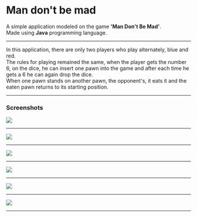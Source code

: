 # Man don't be mad
A simple application modeled on the game **'Man Don't Be Mad'**.
<br>
Made using **Java** programming language.
<br><hr>
In this application, there are only two players who play alternately, blue and red.
<br>
The rules for playing remained the same, when the player gets the number 6, on the dice, he can insert one pawn into the game and after each time he gets a 6 he can again drop the dice.
<br>
When one pawn stands on another pawn, the opponent's, it eats it and the eaten pawn returns to its starting position.
<br><hr>
### Screenshots
<kbd><portfolio><img src="https://github.com/brankomilovanovic/Man-don-t-be-mad/assets/87083680/685ed12c-2822-4aaa-b52c-8e053c81099f" /></portfolio></kbd><br><hr>
<kbd><img src="https://user-images.githubusercontent.com/87083680/193152753-15c5df66-57b8-41a7-b898-c398a0268ae4.jpg" /></kbd><br><hr>
<kbd><img src="https://user-images.githubusercontent.com/87083680/193153009-b495519f-97f5-42ab-b752-61d06204ec0a.jpg" /></kbd><br><hr>
<kbd><img src="https://user-images.githubusercontent.com/87083680/193153167-fb66e50b-aa14-43fa-b9c6-6e772a212555.jpg" /></kbd><br><hr>
<kbd><img src="https://user-images.githubusercontent.com/87083680/193153199-bff98987-9b8c-4fee-b569-dabd10efd865.png" /></kbd><br><hr>
<kbd><img src="https://user-images.githubusercontent.com/87083680/193153203-55c14566-695e-41bc-ab77-b87ed6131148.png" /></kbd><br><hr>
